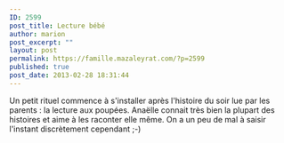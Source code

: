 ```yaml
---
ID: 2599
post_title: Lecture bébé
author: marion
post_excerpt: ""
layout: post
permalink: https://famille.mazaleyrat.com/?p=2599
published: true
post_date: 2013-02-28 18:31:44
---
```

Un petit rituel commence à s'installer après l'histoire du soir lue par les parents : la lecture aux poupées. Anaëlle connait très bien la plupart des histoires et aime à les raconter elle même. On a un peu de mal à saisir l'instant discrètement cependant ;-) <object width="480" height="385"><param valuetype="data" name="movie" value="https://www.youtube.com/v/lFZkNWYDk6g"></param>
<param valuetype="data" name="allowFullScreen" value="true"></param>
<param valuetype="data" name="allowscriptaccess" value="always"></param>
<embed src="https://www.youtube.com/v/lFZkNWYDk6g" type="application/x-shockwave-flash" allowscriptaccess="always" allowfullscreen="true" width="480" height="385"></embed>
</object>